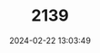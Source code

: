 ---
title: "2139"
category: "Artibeus planirostris"
draft: false
date: 2024-02-22 13:03:49
languages:
  German: ["Flachnasen-Fruchtvampir"]
  English: ["Flat-faced Fruit-eating Bat"]
---